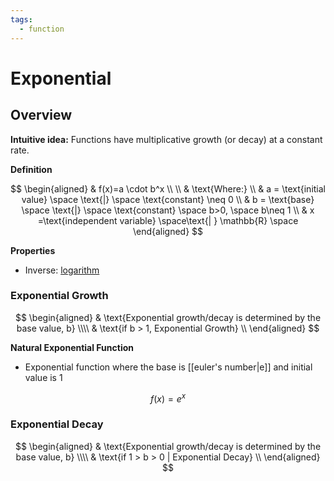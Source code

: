 ```yaml
---
tags:
  - function
---
```

# Exponential


## Overview 

**Intuitive idea:** Functions have multiplicative growth (or decay) at a constant rate.

**Definition**

$$
\begin{aligned}
& f(x)=a \cdot b^x \\ \\
& \text{Where:}  \\
& a = \text{initial value} \space \text{|} \space \text{constant} \neq 0 \\
& b = \text{base} \space \text{|} \space \text{constant} \space b>0, \space  b\neq 1  \\
& x =\text{independent variable} \space\text{| } \mathbb{R}  \space 
\end{aligned}
$$

**Properties**
- Inverse: [logarithm]()

### Exponential Growth

$$
\begin{aligned}
& \text{Exponential growth/decay is determined by the base value, b} \\\\
& \text{if b > 1, Exponential Growth} \\
\end{aligned}
$$

**Natural Exponential Function**
- Exponential function where the base is [[euler's number|e]] and initial value is 1

$$f(x)=e^x$$

### Exponential Decay

$$
\begin{aligned}
& \text{Exponential growth/decay is determined by the base value, b} \\\\
& \text{if 1 > b > 0 | Exponential Decay} \\
\end{aligned}
$$

